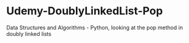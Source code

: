 # Udemy-DoublyLinkedList-Pop
Data Structures and Algorithms - Python, looking at the pop method in doubly linked lists
